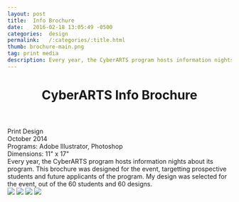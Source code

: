 ```yaml
---
layout: post
title:  Info Brochure
date:   2016-02-18 13:05:49 -0500
categories:  design
permalink:   /:categories/:title.html
thumb: brochure-main.png
tag: print media
description: Every year, the CyberARTS program hosts information nights about its program. This brochure was designed for the event, targetting prospective students and future applicants of the program
---
```


<div class="description">
	<header class="post-header">
    <h1 class="post-title" itemprop="name headline">CyberARTS Info Brochure</h1>
  </header>
	<div class="details">
		Print Design
		<br>
		October 2014
		<br>
		Programs: Adobe Illustrator, Photoshop
		<br>
		Dimensions: 11" x 17"
		<br>
	</div>
Every year, the CyberARTS program hosts information nights about its program. This brochure was designed for the event, targetting prospective students and future applicants of the program. My design was selected for the event, out of the 60 students and 60 designs.


</div>
<div class="images">
	<img src="http://orig07.deviantart.net/ecb6/f/2016/081/4/c/schedule2_by_eexie-d9w2dcr.jpg">
	<img src="http://th05.deviantart.net/fs70/PRE/i/2015/014/a/0/b1_by_eexie-d8dvkg0.png">
	<img src="http://fc08.deviantart.net/fs70/f/2015/007/7/a/brochurefront_by_eexie-d8cyass.jpg">
	<img src="http://fc06.deviantart.net/fs70/f/2015/007/9/a/brochureback_by_eexie-d8cyas5.jpg">
</div>

<!-- {% highlight ruby %}
def print_hi(name)
  puts "Hi, #{name}"
end
print_hi('Tom')
#=> prints 'Hi, Tom' to STDOUT.
{% endhighlight %} -->


